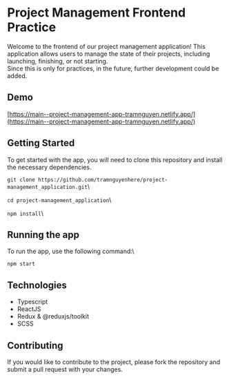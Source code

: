 # Project Management Frontend Practice

Welcome to the frontend of our project management application! This application allows users to manage the state of their projects, including launching, finishing, or not starting.\
Since this is only for practices, in the future, further development could be added.

## Demo

[https://main--project-management-app-tramnguyen.netlify.app/](https://main--project-management-app-tramnguyen.netlify.app/)

## Getting Started

To get started with the app, you will need to clone this repository and install the necessary dependencies.

`git clone https://github.com/tramnguyenhere/project-management_application.git`\

`cd project-management_application`\

`npm install`\

## Running the app

To run the app, use the following command:\

`npm start`

## Technologies

- Typescript
- ReactJS
- Redux & @reduxjs/toolkit
- SCSS

## Contributing

If you would like to contribute to the project, please fork the repository and submit a pull request with your changes.

